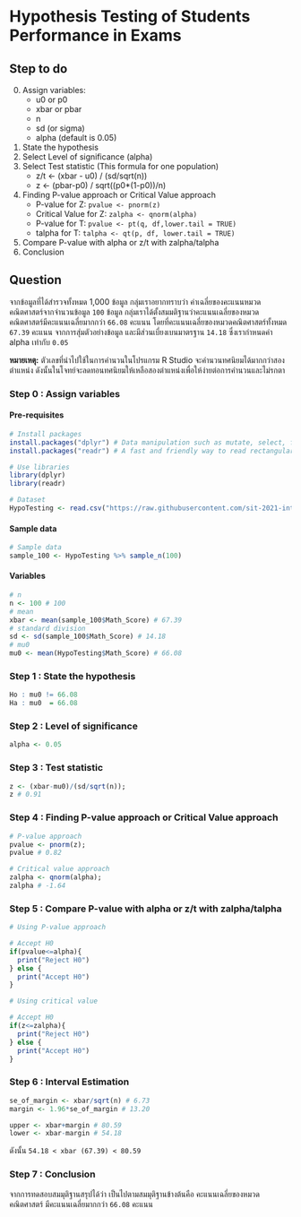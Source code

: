 # Hypothesis Testing of Students Performance in Exams

## Step to do

0. Assign variables:
   - u0 or p0
   - xbar or pbar
   - n
   - sd (or sigma)
   - alpha (default is 0.05)
1. State the hypothesis
2. Select Level of significance (alpha)
3. Select Test statistic (This formula for one population)
   - z/t <- (xbar - u0) / (sd/sqrt(n))
   - z <- (pbar-p0) / sqrt((p0\*(1-p0))/n)
4. Finding P-value approach or Critical Value approach
   - P-value for Z: `pvalue <- pnorm(z)`
   - Critical Value for Z: `zalpha <- qnorm(alpha)`
   - P-value for T: `pvalue <- pt(q, df,lower.tail = TRUE)`
   - talpha for T: `talpha <- qt(p, df, lower.tail = TRUE)`
5. Compare P-value with alpha or z/t with zalpha/talpha
6. Conclusion

## Question

จากข้อมูลที่ได้สำรวจทั้งหมด 1,000 ข้อมูล กลุ่มเราอยากทราบว่า ค่าเฉลี่ยของคะแนนหมวดคณิตศาสตร์จากจำนวนข้อมูล `100` ข้อมูล กลุ่มเราได้ตั้งสมมติฐานว่าคะแนนเฉลี่ยของหมวดคณิตศาสตร์มีคะแนนเฉลี่ยมากกว่า `66.08` คะแนน โดยที่คะแนนเฉลี่ยของหมวดคณิตศาสตร์ทั้งหมด `67.39` คะแนน จากการสุ่มตัวอย่างข้อมูล และมีส่วนเบี่ยงเบนมาตรฐาน `14.18` ซึ่งเรากำหนดค่า alpha เท่ากับ `0.05`

**หมายเหตุ:** ตัวเลขที่นำไปใช้ในการคำนวนในโปรแกรม R Studio จะคำนวนทศนิยมได้มากกว่าสองตำแหน่ง ดังนั้นในโจทย์จะลดทอนทศนิยมให้เหลือสองตำแหน่งเพื่อให้ง่ายต่อการคำนวนและไม่รกตา

### Step 0 : Assign variables

#### Pre-requisites

```R
# Install packages
install.packages("dplyr") # Data manipulation such as mutate, select, filter, etc.
install.packages("readr") # A fast and friendly way to read rectangular data

# Use libraries
library(dplyr)
library(readr)

# Dataset
HypoTesting <- read.csv("https://raw.githubusercontent.com/sit-2021-int214/017-StudentPerf_inExam/main/StudentsPerformance_Clean.csv")
```

#### Sample data

```R
# Sample data
sample_100 <- HypoTesting %>% sample_n(100)
```

#### Variables

```R
# n
n <- 100 # 100
# mean
xbar <- mean(sample_100$Math_Score) # 67.39
# standard division
sd <- sd(sample_100$Math_Score) # 14.18
# mu0
mu0 <- mean(HypoTesting$Math_Score) # 66.08
```

### Step 1 : State the hypothesis

```R
Ho : mu0 != 66.08
Ha : mu0  = 66.08
```

### Step 2 : Level of significance

```R
alpha <- 0.05
```

### Step 3 : Test statistic

```R
z <- (xbar-mu0)/(sd/sqrt(n));
z # 0.91
```

### Step 4 : Finding P-value approach or Critical Value approach

```R
# P-value approach
pvalue <- pnorm(z);
pvalue # 0.82

# Critical value approach
zalpha <- qnorm(alpha);
zalpha # -1.64
```

### Step 5 : Compare P-value with alpha or z/t with zalpha/talpha

```R
# Using P-value approach

# Accept H0
if(pvalue<=alpha){
  print("Reject H0")
} else {
  print("Accept H0")
}

# Using critical value

# Accept H0
if(z<=zalpha){
  print("Reject H0")
} else {
  print("Accept H0")
}
```

### Step 6 : Interval Estimation

```R
se_of_margin <- xbar/sqrt(n) # 6.73
margin <- 1.96*se_of_margin # 13.20

upper <- xbar+margin # 80.59
lower <- xbar-margin # 54.18
```

ดังนั้น `54.18 < xbar (67.39) < 80.59`

### Step 7 : Conclusion

จากการทดสอบสมมุติฐานสรุปได้ว่า เป็นไปตามสมมุติฐานข้างต้นคือ คะแนนเฉลี่ยของหมวดคณิตศาสตร์ มีคะแนนเฉลี่ยมากกว่า `66.08` คะแนน
